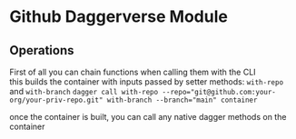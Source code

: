 # Github Daggerverse Module

## Operations
First of all you can chain functions when calling them with the CLI </br>
this builds the container with inputs passed by setter methods: `with-repo` and `with-branch` 
`dagger call with-repo --repo="git@github.com:your-org/your-priv-repo.git" with-branch --branch="main" container`

once the container is built, you can call any native dagger methods on the container

